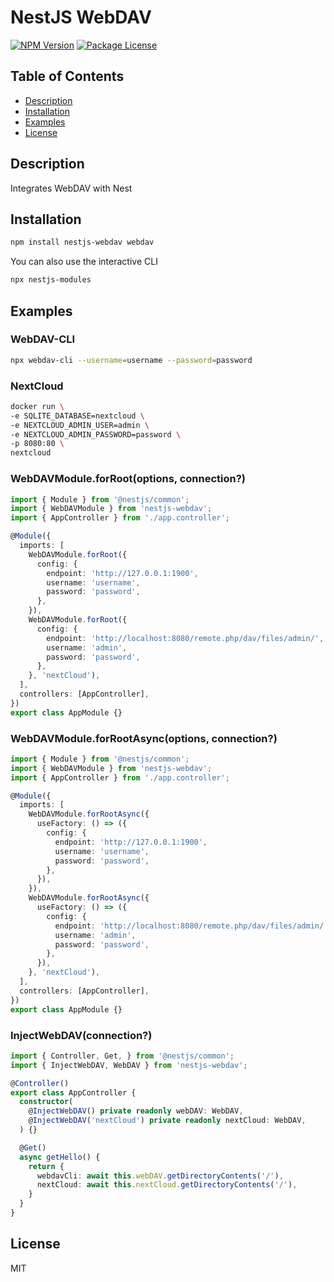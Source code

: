 # NestJS WebDAV

<a href="https://www.npmjs.com/package/nestjs-webdav"><img src="https://img.shields.io/npm/v/nestjs-webdav.svg" alt="NPM Version" /></a>
<a href="https://www.npmjs.com/package/nestjs-webdav"><img src="https://img.shields.io/npm/l/nestjs-webdav.svg" alt="Package License" /></a>

## Table of Contents

- [Description](#description)
- [Installation](#installation)
- [Examples](#examples)
- [License](#license)

## Description
Integrates WebDAV with Nest

## Installation

```bash
npm install nestjs-webdav webdav
```

You can also use the interactive CLI

```sh
npx nestjs-modules
```

## Examples

### WebDAV-CLI
```bash
npx webdav-cli --username=username --password=password
```

### NextCloud

```bash
docker run \
-e SQLITE_DATABASE=nextcloud \
-e NEXTCLOUD_ADMIN_USER=admin \
-e NEXTCLOUD_ADMIN_PASSWORD=password \
-p 8080:80 \
nextcloud
```

### WebDAVModule.forRoot(options, connection?)

```ts
import { Module } from '@nestjs/common';
import { WebDAVModule } from 'nestjs-webdav';
import { AppController } from './app.controller';

@Module({
  imports: [
    WebDAVModule.forRoot({
      config: {
        endpoint: 'http://127.0.0.1:1900',
        username: 'username',
        password: 'password',
      },
    }),
    WebDAVModule.forRoot({
      config: {
        endpoint: 'http://localhost:8080/remote.php/dav/files/admin/',
        username: 'admin',
        password: 'password',
      },
    }, 'nextCloud'),
  ],
  controllers: [AppController],
})
export class AppModule {}
```

### WebDAVModule.forRootAsync(options, connection?)

```ts
import { Module } from '@nestjs/common';
import { WebDAVModule } from 'nestjs-webdav';
import { AppController } from './app.controller';

@Module({
  imports: [
    WebDAVModule.forRootAsync({
      useFactory: () => ({
        config: {
          endpoint: 'http://127.0.0.1:1900',
          username: 'username',
          password: 'password',
        },
      }),
    }),
    WebDAVModule.forRootAsync({
      useFactory: () => ({
        config: {
          endpoint: 'http://localhost:8080/remote.php/dav/files/admin/',
          username: 'admin',
          password: 'password',
        },
      }),
    }, 'nextCloud'),
  ],
  controllers: [AppController],
})
export class AppModule {}
```

### InjectWebDAV(connection?)

```ts
import { Controller, Get, } from '@nestjs/common';
import { InjectWebDAV, WebDAV } from 'nestjs-webdav';

@Controller()
export class AppController {
  constructor(
    @InjectWebDAV() private readonly webDAV: WebDAV,
    @InjectWebDAV('nextCloud') private readonly nextCloud: WebDAV,
  ) {}

  @Get()
  async getHello() {
    return {
      webdavCli: await this.webDAV.getDirectoryContents('/'),
      nextCloud: await this.nextCloud.getDirectoryContents('/'),
    }
  }
}
```

## License

MIT
